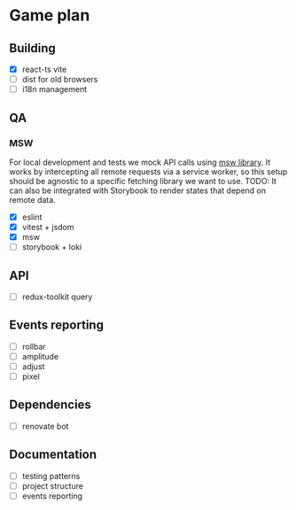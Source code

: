 # Game plan

## Building
- [x] react-ts vite
- [ ] dist for old browsers
- [ ] i18n management

## QA

### MSW
For local development and tests we mock API calls using [msw library](https://mswjs.io/docs/). It works by intercepting all remote requests via a service worker, so this setup should be agnostic to a specific fetching library we want to use. 
TODO: It can also be integrated with Storybook to render states that depend on remote data.

- [x] eslint
- [x] vitest + jsdom
- [x] msw
- [ ] storybook + loki

## API
- [ ] redux-toolkit query

## Events reporting
- [ ] rollbar
- [ ] amplitude
- [ ] adjust
- [ ] pixel

## Dependencies
- [ ] renovate bot

## Documentation
- [ ] testing patterns
- [ ] project structure
- [ ] events reporting
